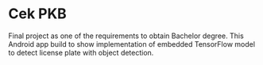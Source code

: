 # Cek PKB
Final project as one of the requirements to obtain Bachelor degree. This Android app build to show implementation of embedded TensorFlow model to detect license plate with object detection.
